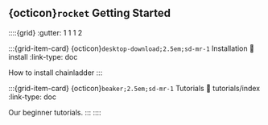 ## {octicon}`rocket` Getting Started

::::{grid} 
:gutter: 1 1 1 2

:::{grid-item-card} {octicon}`desktop-download;2.5em;sd-mr-1` Installation
:link: install
:link-type: doc

How to install chainladder
:::

:::{grid-item-card} {octicon}`beaker;2.5em;sd-mr-1` Tutorials
:link: tutorials/index
:link-type: doc

Our beginner tutorials.
:::
::::
